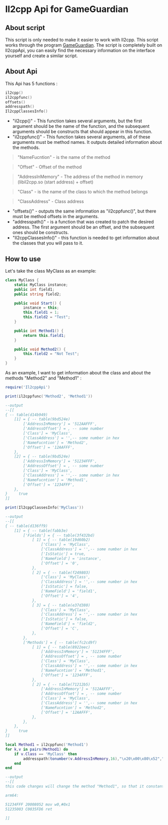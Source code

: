 # Il2cpp Api for GameGuardian

## About script
This script is only needed to make it easier to work with Il2cpp. This script works through the program [GameGuardian](https://gameguardian.net). The script is completely built on Il2cppApi, you can easily find the necessary information on the interface yourself and create a similar script.


## About Api

This Api has 5 functions :

```Lua
il2cpp()
il2cppfunc()
offsets()
addresspath()
Il2cppClassesInfo()
```
* "il2cpp()" - This function takes several arguments, but the first argument should be the name of the function, and the subsequent arguments should be constructs that should appear in this function.
* "il2cppfunc()" - This function takes several arguments, all of these arguments must be method names. It outputs detailed information about the methods.
>"NameFucntion" - is the name of the method

>"Offset" - Offset of the method

>"AddressInMemory" - The address of the method in memory (libil2cpp.so (start address) + offset)

>"Class" - is the name of the class to which the method belongs

>"ClassAddress" - Class address

* "offsets()" - outputs the same information as "il2cppfunc()", but there must be method offsets in the arguments.
* "addresspath()" - is a function that was created to patch the desired address. The first argument should be an offset, and the subsequent ones should be constructs.
* "Il2cppClassesInfo()" - this function is needed to get information about the classes that you will pass to it.

## How to use

Let's take the class MyClass as an example:

```cs
class MyClass {
    static MyClass instance;
    public int field1;
    public string field2;

    public void Start() {
        instance = this;
        this.field1 = 1;
        this.field2 = "Test";
    }

    public int Method1() {
        return this.field1;
    }

    public void Method2() {
        this.field2 = "Not Test";
    }
}
```

As an example, I want to get information about the class and about the methods "Method2" and "Method1" :

```Lua
require('Il2cppApi')

print(il2cppfunc('Method2', 'Method1'))

--output
--[[
{ -- table(d14b949)
    [1] = { -- table(9bd524e)
        ['AddressInMemory'] = '512AAFFF',
        ['AddressOffset'] = , -- some number
        ['Class'] = 'MyClass',
        ['ClassAddress'] = '',-- some number in hex
        ['NameFucntion'] = 'Method2',
        ['Offset'] = '12AAFFF',
    },
    [2] = { -- table(9bd524e)
        ['AddressInMemory'] = '51234FFF',
        ['AddressOffset'] = , -- some number
        ['Class'] = 'MyClass',
        ['ClassAddress'] = '',-- some number in hex
        ['NameFucntion'] = 'Method1',
        ['Offset'] = '1234FFF',
    },
}     true
]]

print(Il2cppClassesInfo('MyClass'))

--output
--[[
{ -- table(d136ff9)
    [1] = { -- table(fabb3e)
        ['Fields'] = { -- table(3f432bd)
            [ 1] = { -- table(19d60b2)
                ['Class'] = 'MyClass',
                ['ClassAddress'] = '',-- some number in hex
                ['IsStatic'] = true,
                ['NameField'] = 'instance',
                ['Offset'] = '0',
            },
            [ 2] = { -- table(f249803)
                ['Class'] = 'MyClass',
                ['ClassAddress'] = '',-- some number in hex
                ['IsStatic'] = false,
                ['NameField'] = 'field1',
                ['Offset'] = '4',
            },
            [ 3] = { -- table(e37d380)
                ['Class'] = 'MyClass',
                ['ClassAddress'] = '',-- some number in hex
                ['IsStatic'] = false,
                ['NameField'] = 'field2',
                ['Offset'] = 'C',
            },
        },
        ['Methods'] = { -- table(fc2cd9f)
            [ 1] = { -- table(8922eec)
                ['AddressInMemory'] = '51234FFF',
                ['AddressOffset'] = , -- some number
                ['Class'] = 'MyClass',
                ['ClassAddress'] = '',-- some number in hex
                ['NameFucntion'] = 'Method1',
                ['Offset'] = '1234FFF',
            },
            [ 2] = { -- table(71212b5)
                ['AddressInMemory'] = '512AAFFF',
                ['AddressOffset'] = , -- some number
                ['Class'] = 'MyClass',
                ['ClassAddress'] = '',-- some number in hex
                ['NameFucntion'] = 'Method2',
                ['Offset'] = '12AAFFF',
            },
        },
    },
}     true
]]

local Method1 = il2cppfunc('Method1')
for k,v in pairs(Method1) do
    if v.Class == 'MyClass' then 
        addresspath(tonumber(v.AddressInMemory,16),"\x20\x00\x80\x52","\xc0\x03\x5f\xd6")
    end
end

--output
--[[
this code changes will change the method "Method1", so that it constantly returns 1

arm64:

51234FFF 20008052 mov w0,#0x1
51235003 C0035FD6 ret

]]
```
